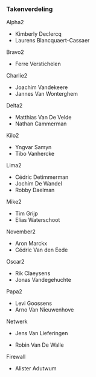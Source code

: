 ### Takenverdeling

Alpha2

- Kimberly Declercq
- Laurens Blancquaert-Cassaer

Bravo2

- Ferre Verstichelen

Charlie2

- Joachim Vandekeere
- Jannes Van Wonterghem

Delta2

- Matthias Van De Velde
- Nathan Cammerman

Kilo2

- Yngvar Samyn
- Tibo Vanhercke

Lima2

- Cédric Detimmerman
- Jochim De Wandel
- Robby Daelman

Mike2

- Tim Grijp
- Elias Waterschoot

November2

- Aron Marckx
- Cédric Van den Eede

Oscar2

- Rik Claeysens
- Jonas Vandegehuchte

Papa2

- Levi Goossens
- Arno Van Nieuwenhove

Netwerk

- Jens Van Lieferingen

- Robin Van De Walle

Firewall

- Alister Adutwum

